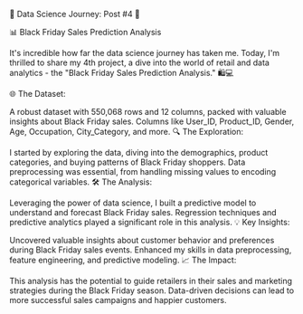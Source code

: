 🎉 Data Science Journey: Post #4 🎉

📊 Black Friday Sales Prediction Analysis

It's incredible how far the data science journey has taken me. Today, I'm thrilled to share my 4th project, a dive into the world of retail and data analytics - the "Black Friday Sales Prediction Analysis." 🛍️💻

🌐 The Dataset:

A robust dataset with 550,068 rows and 12 columns, packed with valuable insights about Black Friday sales.
Columns like User_ID, Product_ID, Gender, Age, Occupation, City_Category, and more.
🔍 The Exploration:

I started by exploring the data, diving into the demographics, product categories, and buying patterns of Black Friday shoppers.
Data preprocessing was essential, from handling missing values to encoding categorical variables.
🛠️ The Analysis:

Leveraging the power of data science, I built a predictive model to understand and forecast Black Friday sales.
Regression techniques and predictive analytics played a significant role in this analysis.
💡 Key Insights:

Uncovered valuable insights about customer behavior and preferences during Black Friday sales events.
Enhanced my skills in data preprocessing, feature engineering, and predictive modeling.
📈 The Impact:

This analysis has the potential to guide retailers in their sales and marketing strategies during the Black Friday season.
Data-driven decisions can lead to more successful sales campaigns and happier customers.
